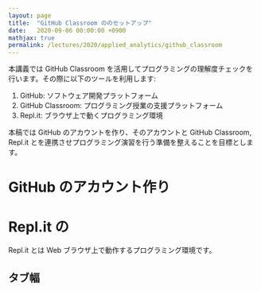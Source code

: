 ```yaml
---
layout: page
title:  "GitHub Classroom ののセットアップ"
date:   2020-09-06 00:00:00 +0900
mathjax: true
permalink: /lectures/2020/applied_analytics/github_classroom
---
```


本講義では GitHub Classroom を活用してプログラミングの理解度チェックを行います。その際に以下のツールを利用します:

1. GitHub: ソフトウェア開発プラットフォーム
2. GitHub Classroom: プログラミング授業の支援プラットフォーム
3. Repl.it: ブラウザ上で動くプログラミング環境

本稿では GitHub のアカウントを作り、そのアカウントと GitHub Classroom, Repl.it とを連携させプログラミング演習を行う準備を整えることを目標とします。


# GitHub のアカウント作り


# Repl.it の

Repl.it とは Web ブラウザ上で動作するプログラミング環境です。

## タブ幅
